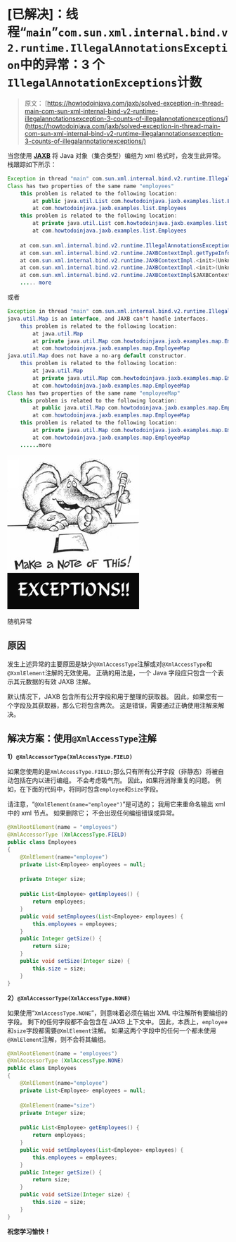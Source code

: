 # [已解决]：线程“`main`”`com.sun.xml.internal.bind.v2.runtime.IllegalAnnotationsException`中的异常：3 个`IllegalAnnotationExceptions`计数

> 原文： [https://howtodoinjava.com/jaxb/solved-exception-in-thread-main-com-sun-xml-internal-bind-v2-runtime-illegalannotationsexception-3-counts-of-illegalannotationexceptions/](https://howtodoinjava.com/jaxb/solved-exception-in-thread-main-com-sun-xml-internal-bind-v2-runtime-illegalannotationsexception-3-counts-of-illegalannotationexceptions/)

当您使用 [**JAXB**](//howtodoinjava.com/category/frameworks/jaxb/ "JAXB tutorials") 将 Java 对象（集合类型）编组为 xml 格式时，会发生此异常。 栈跟踪如下所示：

```java
Exception in thread "main" com.sun.xml.internal.bind.v2.runtime.IllegalAnnotationsException: 1 counts of IllegalAnnotationExceptions
Class has two properties of the same name "employees"
	this problem is related to the following location:
		at public java.util.List com.howtodoinjava.jaxb.examples.list.Employees.getEmployees()
		at com.howtodoinjava.jaxb.examples.list.Employees
	this problem is related to the following location:
		at private java.util.List com.howtodoinjava.jaxb.examples.list.Employees.employees
		at com.howtodoinjava.jaxb.examples.list.Employees

	at com.sun.xml.internal.bind.v2.runtime.IllegalAnnotationsException$Builder.check(Unknown Source)
	at com.sun.xml.internal.bind.v2.runtime.JAXBContextImpl.getTypeInfoSet(Unknown Source)
	at com.sun.xml.internal.bind.v2.runtime.JAXBContextImpl.<init>(Unknown Source)
	at com.sun.xml.internal.bind.v2.runtime.JAXBContextImpl.<init>(Unknown Source)
	at com.sun.xml.internal.bind.v2.runtime.JAXBContextImpl$JAXBContextBuilder.build(Unknown Source)
	..... more

```

或者

```java
Exception in thread "main" com.sun.xml.internal.bind.v2.runtime.IllegalAnnotationsException: 3 counts of IllegalAnnotationExceptions
java.util.Map is an interface, and JAXB can't handle interfaces.
	this problem is related to the following location:
		at java.util.Map
		at private java.util.Map com.howtodoinjava.jaxb.examples.map.EmployeeMap.employeeMap
		at com.howtodoinjava.jaxb.examples.map.EmployeeMap
java.util.Map does not have a no-arg default constructor.
	this problem is related to the following location:
		at java.util.Map
		at private java.util.Map com.howtodoinjava.jaxb.examples.map.EmployeeMap.employeeMap
		at com.howtodoinjava.jaxb.examples.map.EmployeeMap
Class has two properties of the same name "employeeMap"
	this problem is related to the following location:
		at public java.util.Map com.howtodoinjava.jaxb.examples.map.EmployeeMap.getEmployeeMap()
		at com.howtodoinjava.jaxb.examples.map.EmployeeMap
	this problem is related to the following location:
		at private java.util.Map com.howtodoinjava.jaxb.examples.map.EmployeeMap.employeeMap
		at com.howtodoinjava.jaxb.examples.map.EmployeeMap
	......more

```

![Random exceptions](img/bfcee52d8f51b09dd5024f261008e635.png)

随机异常



## 原因

发生上述异常的主要原因是缺少`@XmlAccessType`注解或对`@XmlAccessType`和`@XxmlElement`注解的无效使用。 正确的用法是，一个 Java 字段应只包含一个表示其元数据的有效 JAXB 注解。

默认情况下，JAXB 包含所有公开字段和用于整理的获取器。 因此，如果您有一个字段及其获取器，那么它将包含两次。 这是错误，需要通过正确使用注解来解决。

## 解决方案：使用`@XmlAccessType`注解

**1）`@XmlAccessorType(XmlAccessType.FIELD)`**

如果您使用的是`XmlAccessType.FIELD;`那么只有所有公开字段（非静态）将被自动包括在内以进行编组。 不会考虑吸气剂。 因此，如果将消除重复的问题。 例如，在下面的代码中，将同时包含`employee`和`size`字段。

请注意，“`@XmlElement(name="employee")`”是可选的； 我用它来重命名输出 xml 中的 xml 节点。 如果删除它； 不会出现任何编组错误或异常。

```java
@XmlRootElement(name = "employees")
@XmlAccessorType (XmlAccessType.FIELD)
public class Employees 
{
	@XmlElement(name="employee")
	private List<Employee> employees = null;

	private Integer size;

	public List<Employee> getEmployees() {
		return employees;
	}
	public void setEmployees(List<Employee> employees) {
		this.employees = employees;
	}
	public Integer getSize() {
		return size;
	}
	public void setSize(Integer size) {
		this.size = size;
	}
}

```

**2）`@XmlAccessorType(XmlAccessType.NONE)`**

如果使用“`XmlAccessType.NONE`”，则意味着必须在输出 XML 中注解所有要编组的字段。 剩下的任何字段都不会包含在 JAXB 上下文中。 因此，本质上，`employee`和`size`字段都需要`@XmlElement`注解。 如果这两个字段中的任何一个都未使用`@XmlElement`注解，则不会将其编组。

```java
@XmlRootElement(name = "employees")
@XmlAccessorType (XmlAccessType.NONE)
public class Employees 
{
	@XmlElement(name="employee")
	private List<Employee> employees = null;

	@XmlElement(name="size")
	private Integer size;

	public List<Employee> getEmployees() {
		return employees;
	}
	public void setEmployees(List<Employee> employees) {
		this.employees = employees;
	}
	public Integer getSize() {
		return size;
	}
	public void setSize(Integer size) {
		this.size = size;
	}
}

```

 **祝您学习愉快！**